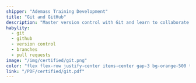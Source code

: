 ```yaml
---
shipper: "Ademass Training Development"
title: "Git and GitHub"
description: "Master version control with Git and learn to collaborate efficiently on projects using GitHub, working with branches, commits, merges, and pull requests."
habylity:
  - git
  - github
  - version control
  - branches
  - pull requests
image: "/img/certified/git.png"
color: "flex flex-row justify-center items-center gap-3 bg-orange-500 text-white me-2 dark:bg-orange-500 dark:text-white font-semibold text-sm px-4 py-2 rounded-md shadow-sm transition duration-800 no-underline"
link: "/PDF/certified/git.pdf"
---
```

